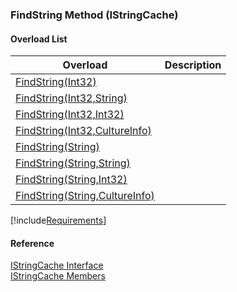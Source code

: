 ﻿### FindString Method (IStringCache)

#### Overload List

| Overload | Description |
| --- | --- |
| [FindString(Int32)](fcSDK~FChoice.Foundation.Clarify.IStringCache~FindString(Int32).md) |   |
| [FindString(Int32,String)](fcSDK~FChoice.Foundation.Clarify.IStringCache~FindString(Int32,String).md) |   |
| [FindString(Int32,Int32)](fcSDK~FChoice.Foundation.Clarify.IStringCache~FindString(Int32,Int32).md) |   |
| [FindString(Int32,CultureInfo)](fcSDK~FChoice.Foundation.Clarify.IStringCache~FindString(Int32,CultureInfo).md) |   |
| [FindString(String)](fcSDK~FChoice.Foundation.Clarify.IStringCache~FindString(String).md) |   |
| [FindString(String,String)](fcSDK~FChoice.Foundation.Clarify.IStringCache~FindString(String,String).md) |   |
| [FindString(String,Int32)](fcSDK~FChoice.Foundation.Clarify.IStringCache~FindString(String,Int32).md) |   |
| [FindString(String,CultureInfo)](fcSDK~FChoice.Foundation.Clarify.IStringCache~FindString(String,CultureInfo).md) |   |

[!include[Requirements](../partials/requirements.md)]



#### Reference

[IStringCache Interface](fcSDK~FChoice.Foundation.Clarify.IStringCache.md)  
[IStringCache Members](fcSDK~FChoice.Foundation.Clarify.IStringCache_members.md)